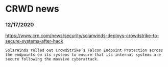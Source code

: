 # CRWD news


### 12/17/2020
https://www.crn.com/news/security/solarwinds-deploys-crowdstrike-to-secure-systems-after-hack
```
SolarWinds rolled out CrowdStrike’s Falcon Endpoint Protection across the endpoints on its systems to ensure that its internal systems are secure following the massive cyberattack.
```

